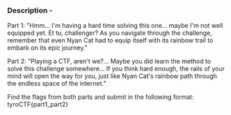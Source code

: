 ### Description - 

Part 1:
"Hmm... I'm having a hard time solving this one... maybe I'm not well equipped yet. Et tu, challenger? As you navigate through the challenge, remember that even Nyan Cat had to equip itself with its rainbow trail to embark on its epic journey."

Part 2:
"Playing a CTF, aren't we?... Maybe you did learn the method to solve this challenge somewhere... If you think hard enough, the rails of your mind will open the way for you, just like Nyan Cat's rainbow path through the endless space of the internet."

Find the flags from both parts and submit in the following format:
tyroCTF{part1_part2}
